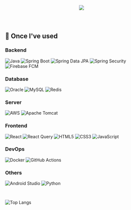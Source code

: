 <h1 align="center">
    <img src="https://readme-typing-svg.herokuapp.com/?font=Righteous&size=45&color=6E9EC9&center=true&vCenter=true&width=1000&height=70&pause=1000&duration=4000&lines=Hello!+👋+I+am+JinHyeok+Hwang;" />
<!--      <img src="https://readme-typing-svg.herokuapp.com/?font=Righteous&size=45&color=EE6FFF&center=true&vCenter=true&width=1000&height=70&pause=1000&duration=4000&lines=大家好,+我是申敏俊+👲;" /> -->
     <img srt="file:///C:/Users/user/Downloads/MicrosoftWindows.Client.CBS_cw5n1h2txyewy!InputApp/ChinaFlagChineseGIF.gif"/>
</h1>

<!-- 줄 바꿈을 추가하여 간격 조정 -->
<br>

## 🔨 Once I've used

### Backend
![Java](https://img.shields.io/badge/JAVA-007396?style=flat-square&logo=java&logoColor=white)
![Spring Boot](https://img.shields.io/badge/Spring_Boot-6DB33F?style=flat-square&logo=spring-boot&logoColor=white)
![Spring Data JPA](https://img.shields.io/badge/Spring_Data_JPA-6DB33F?style=flat-square&logo=spring&logoColor=white)
![Spring Security](https://img.shields.io/badge/Spring_Security-6DB33F?style=flat-square&logo=spring-security&logoColor=white)
![Firebase FCM](https://img.shields.io/badge/Firebase_FCM-FFCA28?style=flat-square&logo=firebase&logoColor=black)

### Database
![Oracle](https://img.shields.io/badge/Oracle-F80000?style=flat-square&logo=oracle&logoColor=white)
![MySQL](https://img.shields.io/badge/MySQL-4479A1?style=flat-square&logo=mysql&logoColor=white)
![Redis](https://img.shields.io/badge/Redis-DC382D?style=flat-square&logo=redis&logoColor=white)

### Server
![AWS](https://img.shields.io/badge/Amazon_AWS-232F3E?style=flat-square&logo=amazon-aws&logoColor=white)
![Apache Tomcat](https://img.shields.io/badge/Apache_Tomcat-F8DC75?style=flat-square&logo=apache-tomcat&logoColor=black)

### Frontend
![React](https://img.shields.io/badge/React-61DAFB?style=flat-square&logo=react&logoColor=black)
![React Query](https://img.shields.io/badge/React_Query-FF4154?style=flat-square&logo=react-query&logoColor=white)
![HTML5](https://img.shields.io/badge/HTML5-E34F26?style=flat-square&logo=html5&logoColor=white)
![CSS3](https://img.shields.io/badge/CSS3-1572B6?style=flat-square&logo=css3&logoColor=white)
![JavaScript](https://img.shields.io/badge/JavaScript-F7DF1E?style=flat-square&logo=javascript&logoColor=black)

### DevOps
![Docker](https://img.shields.io/badge/Docker-2496ED?style=flat-square&logo=docker&logoColor=white)
![GitHub Actions](https://img.shields.io/badge/GitHub_Actions-2088FF?style=flat-square&logo=github-actions&logoColor=white)

### Others
![Android Studio](https://img.shields.io/badge/Android_Studio-3DDC84?style=flat-square&logo=android-studio&logoColor=white)
![Python](https://img.shields.io/badge/Python-3776AB?style=flat-square&logo=python&logoColor=white)

<br>

![Top Langs](https://github-readme-stats.vercel.app/api/top-langs/?username=JINHYEOKKK&layout=compact&langs_count=8&card_width=320&theme=github_dark)

<!--
**JINHYEOKKK/JINHYEOKKK** is a ✨ _special_ ✨ repository because its `README.md` (this file) appears on your GitHub profile.

Here are some ideas to get you started:

- 🔭 I’m currently working on ...
- 🌱 I’m currently learning ...
- 👯 I’m looking to collaborate on ...
- 🤔 I’m looking for help with ...
- 💬 Ask me about ...
- 📫 How to reach me: ...
- 😄 Pronouns: ...
- ⚡ Fun fact: ...
-->
<!-- 줄 바꿈을 추가하여 간격 조정 -->
<br>
<br>
<br>
<!-- 줄 바꿈을 추가하여 간격 조정 -->
<br>
<br>
<br>

